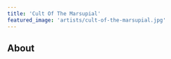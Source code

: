 ```yaml
---
title: 'Cult Of The Marsupial'
featured_image: 'artists/cult-of-the-marsupial.jpg'
---
```


## About


